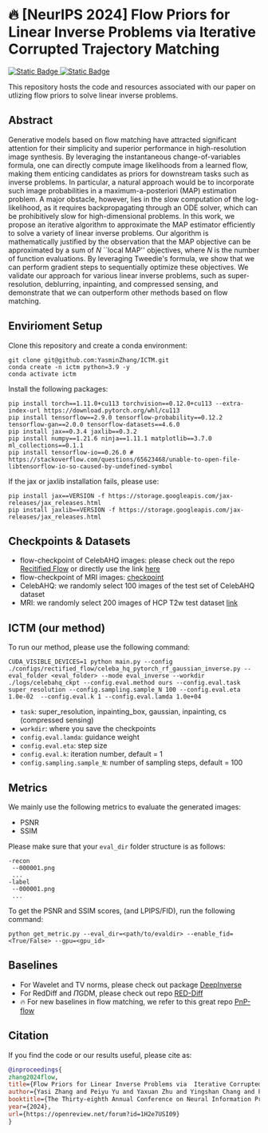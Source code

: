 # 🔥 [NeurIPS 2024] Flow Priors for Linear Inverse Problems via Iterative Corrupted Trajectory Matching
[![Static Badge](https://img.shields.io/badge/NeurIPS_2024_paper-arxiv_link-blue)
](https://arxiv.org/abs/2405.18816) 
[![Static Badge](https://img.shields.io/badge/NeurIPS_2024_paper-Open_Review-red)
](https://openreview.net/forum?id=1H2e7USI09) 



 

This repository hosts the code and resources associated with our paper  on utlizing flow priors to solve linear inverse problems.
 
 

## Abstract
 Generative models based on flow matching have attracted significant attention for their simplicity and superior performance in high-resolution image synthesis. By leveraging the instantaneous change-of-variables formula, one can directly compute image likelihoods from a learned flow, making them enticing candidates as priors for downstream tasks such as inverse problems. In particular, a natural approach would be to incorporate such image probabilities in a maximum-a-posteriori (MAP) estimation problem. A major obstacle, however, lies in the slow computation of the log-likelihood, as it requires backpropagating through an ODE solver, which can be prohibitively slow for high-dimensional problems. In this work, we propose an iterative algorithm to approximate the MAP estimator efficiently to solve a variety of linear inverse problems. Our algorithm is mathematically justified by the observation that the MAP objective can be approximated by a sum of $N$ ``local MAP'' objectives, where $N$ is the number of function evaluations. By leveraging Tweedie's formula, we show that we can perform gradient steps to sequentially optimize these objectives. We validate our approach for various linear inverse problems, such as super-resolution, deblurring, inpainting, and compressed sensing, and demonstrate that we can outperform other methods based on flow matching.

## Envirioment Setup
Clone this repository and create a conda environment:
```
git clone git@github.com:YasminZhang/ICTM.git
conda create -n ictm python=3.9 -y
conda activate ictm
```
Install the following packages:
```{bash}
pip install torch==1.11.0+cu113 torchvision==0.12.0+cu113 --extra-index-url https://download.pytorch.org/whl/cu113 
pip install tensorflow==2.9.0 tensorflow-probability==0.12.2 tensorflow-gan==2.0.0 tensorflow-datasets==4.6.0
pip install jax==0.3.4 jaxlib==0.3.2 
pip install numpy==1.21.6 ninja==1.11.1 matplotlib==3.7.0 ml_collections==0.1.1
pip install tensorflow-io==0.26.0 # https://stackoverflow.com/questions/65623468/unable-to-open-file-libtensorflow-io-so-caused-by-undefined-symbol
```
If the jax or jaxlib installation fails, please use:
```{bash}
pip install jax==VERSION -f https://storage.googleapis.com/jax-releases/jax_releases.html
pip install jaxlib==VERSION -f https://storage.googleapis.com/jax-releases/jax_releases.html
```



 

## Checkpoints & Datasets
- flow-checkpoint of CelebAHQ images: please check out the repo [Recitified Flow](https://github.com/gnobitab/RectifiedFlow) or directly use the link [here](https://drive.google.com/file/d/1ryhuJGz75S35GEdWDLiq4XFrsbwPdHnF/view?usp=sharing)
- flow-checkpoint of MRI images: [checkpoint](https://drive.google.com/file/d/16naw5jLuBLe-4IYmC8X-lZKlOFOIxrJh/view?usp=sharing)
- CelebAHQ: we randomly select 100 images of the test set of CelebAHQ dataset
- MRI: we randomly select 200 images of HCP T2w test dataset [link](https://www.humanconnectome.org/study/hcp-young-adult/document/1200-subjects-data-release)
 


## ICTM (our method)
 
To run our method, please use the following command:

```
CUDA_VISIBLE_DEVICES=1 python main.py --config ./configs/rectified_flow/celeba_hq_pytorch_rf_gaussian_inverse.py --eval_folder <eval_folder> --mode eval_inverse --workdir ./logs/celebahq_ckpt --config.eval.method ours --config.eval.task super_resolution --config.sampling.sample_N 100 --config.eval.eta 1.0e-02  --config.eval.k 1 --config.eval.lamda 1.0e+04 
```
- `task`: super_resolution, inpainting_box, gaussian,  inpainting, cs (compressed sensing)
- `workdir`: where you save the checkpoints
- `config.eval.lamda`: guidance weight
- `config.eval.eta`: step size
- `config.eval.k`: iteration number, default = 1
- `config.sampling.sample_N`: number of sampling steps, default = 100

## Metrics
We mainly use the following metrics to evaluate the generated images:
- PSNR
- SSIM


Please make sure that your `eval_dir` folder structure is as follows:
```
-recon
 --000001.png
 ...
-label
 --000001.png 
 ...
```

To get the PSNR and SSIM scores, (and LPIPS/FID), run the following command:
```{bash}
python get_metric.py --eval_dir=<path/to/evaldir> --enable_fid=<True/False> --gpu=<gpu_id>
```

 

## Baselines
- For Wavelet and TV norms, please check out package [DeepInverse](https://deepinv.github.io/deepinv/index.html)
- For RedDiff and $\Pi$GDM, please check out repo [RED-Diff](https://github.com/NVlabs/RED-diff/tree/master)
- 🔥 For new baselines in flow matching, we refer to this great repo [PnP-flow](https://github.com/annegnx/PnP-Flow) 

## Citation

If you find the code or our results useful, please cite as:

```bibtex
@inproceedings{
zhang2024flow,
title={Flow Priors for Linear Inverse Problems via  Iterative Corrupted Trajectory Matching},
author={Yasi Zhang and Peiyu Yu and Yaxuan Zhu and Yingshan Chang and Feng Gao and Ying Nian Wu and Oscar Leong},
booktitle={The Thirty-eighth Annual Conference on Neural Information Processing Systems},
year={2024},
url={https://openreview.net/forum?id=1H2e7USI09}
}
```



